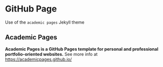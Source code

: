 # GitHub Page

Use of the `academic pages` Jekyll theme

## Academic Pages
**Academic Pages is a GitHub Pages template for personal and professional portfolio-oriented websites.**
See more info at https://academicpages.github.io/

